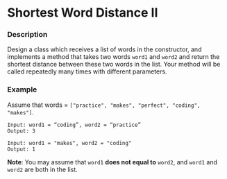 # Shortest Word Distance II

### Description
Design a class which receives a list of words in the constructor, and implements a method that takes two words `word1` and `word2` and return the shortest distance between these two words in the list. Your method will be called repeatedly many times with different parameters. 

### Example
Assume that words = `["practice", "makes", "perfect", "coding", "makes"]`.
```
Input: word1 = “coding”, word2 = “practice”
Output: 3
```

```
Input: word1 = "makes", word2 = "coding"
Output: 1
```

**Note**:
You may assume that `word1` **does not equal to** `word2`, and `word1` and `word2` are both in the list.
